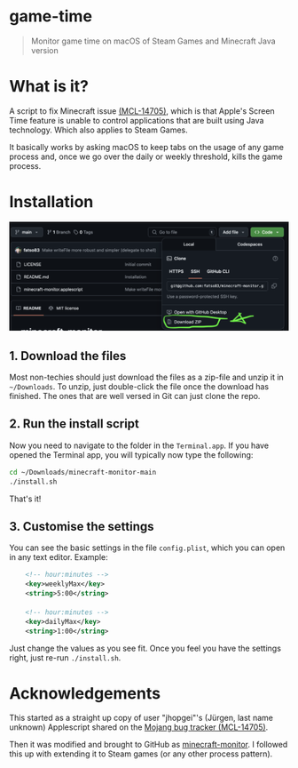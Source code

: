 # game-time
> Monitor game time on macOS of Steam Games and Minecraft Java version

# What is it?
A script to fix Minecraft issue [(MCL-14705)](https://bugs.mojang.com/browse/MCL/issues/MCL-14705),
which is that Apple's Screen Time feature is unable to control applications that are built
using Java technology. Which also applies to Steam Games.

It basically works by asking macOS to keep tabs on the usage of any game process 
and, once we go over the daily or weekly threshold, kills the game process.

# Installation
![download zip](./screenshot-download.png)

## 1. Download the files
Most non-techies should just download the files as a zip-file and unzip it in `~/Downloads`. To unzip, just double-click the file once the download has finished. The ones that are well versed in Git can just clone the repo.

## 2. Run the install script
Now you need to navigate to the folder in the `Terminal.app`. If you have opened the Terminal app, you will typically now type the following:

```bash
cd ~/Downloads/minecraft-monitor-main
./install.sh
```

That's it!

## 3. Customise the settings
You can see the basic settings in the file `config.plist`, which you can open in any text editor. Example:
```xml
    <!-- hour:minutes -->
    <key>weeklyMax</key>
    <string>5:00</string>

    <!-- hour:minutes -->
    <key>dailyMax</key>
    <string>1:00</string>
```
Just change the values as you see fit. Once you feel you have the settings right, just re-run `./install.sh`.


# Acknowledgements

This started as a straight up copy of user "jhopgei"'s (Jürgen, last name unknown) Applescript shared on the
[Mojang bug tracker (MCL-14705)](https://bugs.mojang.com/browse/MCL/issues/MCL-14705).

Then it was modified and brought to GitHub as [minecraft-monitor](https://github.com/fatso83/minecraft-monitor). I followed this up with extending it to Steam games (or any other process pattern).
